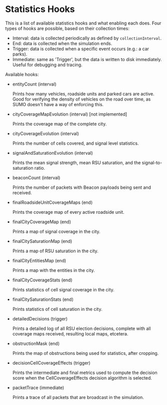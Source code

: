 Statistics Hooks
================
This is a list of available statistics hooks and what enabling each does. Four types of hooks are possible, based on their collection times:

- Interval: data is collected periodically as defined by `collectionInterval`.
- End: data is collected when the simulation ends.
- Trigger: data is collected when a specific event occurs (e.g.: a car parks).
- Immediate: same as 'Trigger', but the data is written to disk immediately. Useful for debugging and tracing.

Available hooks:

* entityCount (interval)

  Prints how many vehicles, roadside units and parked cars are active. Good for verifying the density of vehicles on the road over time, as SUMO doesn't have a way of enforcing this.


* cityCoverageMapEvolution (interval) [not implemented]

  Prints the coverage map of the complete city.


* cityCoverageEvolution (interval)

  Prints the number of cells covered, and signal level statistics.


* signalAndSaturationEvolution (interval)

  Prints the mean signal strength, mean RSU saturation, and the signal-to-saturation ratio.


* beaconCount (interval)

  Prints the number of packets with Beacon payloads being sent and received.


* finalRoadsideUnitCoverageMaps (end)

  Prints the coverage map of every active roadside unit.


* finalCityCoverageMap (end)

  Prints a map of signal coverage in the city.


* finalCitySaturationMap (end)

  Prints a map of RSU saturation in the city.


* finalCityEntitiesMap (end)

  Prints a map with the entities in the city.


* finalCityCoverageStats (end)

  Prints statistics of cell signal coverage in the city.


* finalCitySaturationStats (end)

  Prints statistics of cell saturation in the city.


* detailedDecisions (trigger)

  Prints a detailed log of all RSU election decisions, complete with all coverage maps received, resulting local maps, etcetera.


* obstructionMask (end)

  Prints the map of obstructions being used for statistics, after cropping.


* decisionCellCoverageEffects (trigger)

  Prints the intermediate and final metrics used to compute the decision score when the CellCoverageEffects decision algorithm is selected.


* packetTrace (immediate)

  Prints a trace of all packets that are broadcast in the simulation.
